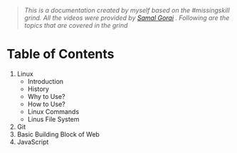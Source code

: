 > _This is a documentation created by myself based on the #missingskill grind. All the videos were provided by [Samal Gorai](https://twitter.com/samalgorai?ref_src=twsrc%5Egoogle%7Ctwcamp%5Eserp%7Ctwgr%5Eauthor "Twitter Profile") . Following are the topics that are covered in the grind_

# **Table of Contents**

1. Linux
   - Introduction
   - History
   - Why to Use?
   - How to Use?
   - Linux Commands
   - Linus File System
2. Git
3. Basic Building Block of Web
4. JavaScript
